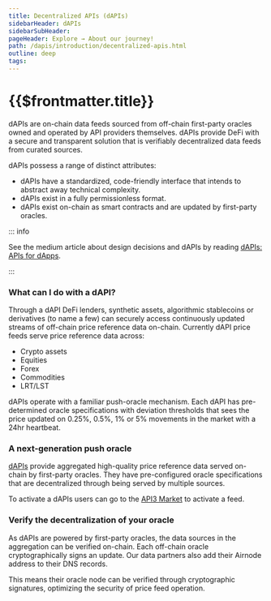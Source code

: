 ```yaml
---
title: Decentralized APIs (dAPIs)
sidebarHeader: dAPIs
sidebarSubHeader:
pageHeader: Explore → About our journey!
path: /dapis/introduction/decentralized-apis.html
outline: deep
tags:
---
```


<PageHeader/>

<SearchHighlight/>

<FlexStartTag/>

# {{$frontmatter.title}}

dAPIs are on-chain data feeds sourced from off-chain first-party oracles owned
and operated by API providers themselves. dAPIs provide DeFi with a secure and
transparent solution that is verifiably decentralized data feeds from curated
sources.

dAPIs possess a range of distinct attributes:

- dAPIs have a standardized, code-friendly interface that intends to abstract
  away technical complexity.
- dAPIs exist in a fully permissionless format.
- dAPIs exist on-chain as smart contracts and are updated by first-party
  oracles.

::: info

See the medium article about design decisions and dAPIs by reading
[dAPIs: APIs for dApps](https://medium.com/api3/dapis-apis-for-dapps-53b83f8d2493).

:::

### What can I do with a dAPI?

Through a dAPI DeFi lenders, synthetic assets, algorithmic stablecoins or
derivatives (to name a few) can securely access continuously updated streams of
off-chain price reference data on-chain. Currently dAPI price feeds serve price
reference data across:

- Crypto assets
- Equities
- Forex
- Commodities
- LRT/LST

dAPIs operate with a familiar push-oracle mechanism. Each dAPI has
pre-determined oracle specifications with deviation thresholds that sees the
price updated on 0.25%, 0.5%, 1% or 5% movements in the market with a 24hr
heartbeat.

### A next-generation push oracle

[dAPIs](/dapis/reference/understand/index.md) provide aggregated high-quality
price reference data served on-chain by first-party oracles. They have
pre-configured oracle specifications that are decentralized through being served
by multiple sources.

To activate a dAPIs users can go to the
[API3 Market](https://market.api3.org/dapis) to activate a feed.

### Verify the decentralization of your oracle

As dAPIs are powered by first-party oracles, the data sources in the aggregation
can be verified on-chain. Each off-chain oracle cryptographically signs an
update. Our data partners also add their Airnode address to their DNS records.

This means their oracle node can be verified through cryptographic signatures,
optimizing the security of price feed operation.

<FlexEndTag/>
